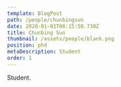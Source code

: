 ```yaml
---
template: BlogPost
path: /people/chunbingsun
date: 2020-01-01T06:15:50.738Z
title: Chunbing Sun
thumbnail: /assets/people/blank.png
position: phd
metaDescription: Student
order: 1
---
```


Student.



